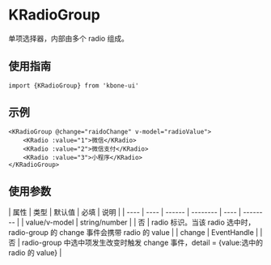 # KRadioGroup

单项选择器，内部由多个 radio 组成。

## 使用指南

```
import {KRadioGroup} from 'kbone-ui'
```

## 示例

```
<KRadioGroup @change="raidoChange" v-model="radioValue">
    <KRadio :value="1">微信</KRadio>
    <KRadio :value="2">微信支付</KRadio>
    <KRadio :value="3">小程序</KRadio>
</KRadioGroup>
```

## 使用参数

| 属性 | 类型 | 默认值 | 必填 | 说明 |
| ---- | ---- | ------ | -------- | ---- | -------- |
| value/v-model | string/number |  | 否 | radio 标识。当该 radio 选中时， radio-group 的 change 事件会携带 radio 的 value | 
| change | EventHandle |  | 否 | radio-group 中选中项发生改变时触发 change 事件，detail = {value:选中的 radio 的 value} | 

